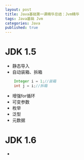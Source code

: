 ```yaml
---
layout: post
title: Java基础第一课精华总结：Jvm精华
tags: Java基础 Jvm
categories: Java
published: true
---
```


# JDK 1.5

* 静态导入
* 自动装箱、拆箱

```java
	Integer i = 1;//装箱
	int j = i;//拆箱
```

* 增强for循环
* 可变参数
* 枚举
* 泛型
* 元数据

# JDK 1.6

*

